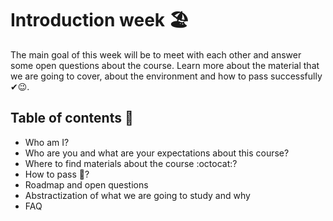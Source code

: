 # Introduction week 🏖️

The main goal of this week will be to meet with each other and answer some open questions about the course. Learn more
about the material that we are going to cover, about the environment and how to pass successfully ✔😉️.

## Table of contents 📜

- Who am I?
- Who are you and what are your expectations about this course?
- Where to find materials about the course :octocat:?
- How to pass 📖?
- Roadmap and open questions
- Abstractization of what we are going to study and why
- FAQ
